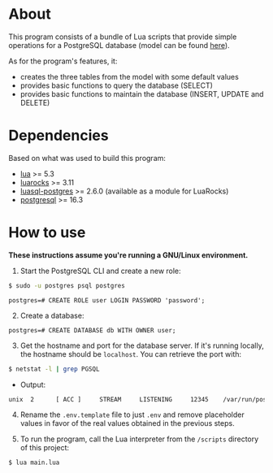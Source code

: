 # About

This program consists of a bundle of Lua scripts that provide simple operations
for a PostgreSQL database (model can be found <a href="ERD.png">here</a>).

As for the program's features, it:

* creates the three tables from the model with some default values
* provides basic functions to query the database (SELECT)
* provides basic functions to maintain the database (INSERT, UPDATE and DELETE)

# Dependencies

Based on what was used to build this program:

* <a href="https://www.lua.org/">lua</a> >= 5.3
* <a href="https://luarocks.org">luarocks</a> >= 3.11
* <a href="https://lunarmodules.github.io/luasql/">luasql-postgres</a> >= 2.6.0 (available as a module for LuaRocks)
* <a href="https://www.postgresql.org">postgresql</a> >= 16.3

# How to use

**These instructions assume you're running a GNU/Linux environment.**

1. Start the PostgreSQL CLI and create a new role:
~~~bash
$ sudo -u postgres psql postgres
~~~
~~~
postgres=# CREATE ROLE user LOGIN PASSWORD 'password';
~~~

2. Create a database:
~~~
postgres=# CREATE DATABASE db WITH OWNER user;
~~~

3. Get the hostname and port for the database server. If it's running
locally, the hostname should be `localhost`. You can retrieve the port with:
~~~bash
$ netstat -l | grep PGSQL
~~~
* Output:
~~~bash
unix  2      [ ACC ]     STREAM     LISTENING     12345    /var/run/postgresql/.s.PGSQL.5432  # Port is 5432
~~~

4. Rename the `.env.template` file to just `.env` and remove placeholder
values in favor of the real values obtained in the previous steps.

6. To run the program, call the Lua interpreter from the `/scripts`
directory of this project:
~~~bash
$ lua main.lua
~~~
